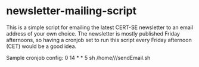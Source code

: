 # newsletter-mailing-script
This is a simple script for emailing the latest CERT-SE newsletter to an email address of your own choice.
The newsletter is mostly published Friday afternoons, so having a cronjob set to run this script every
Friday afternoon (CET) would be a good idea.

Sample cronjob config:
0 14 * * 5 sh /home/<user>/<workspace>/sendEmail.sh

